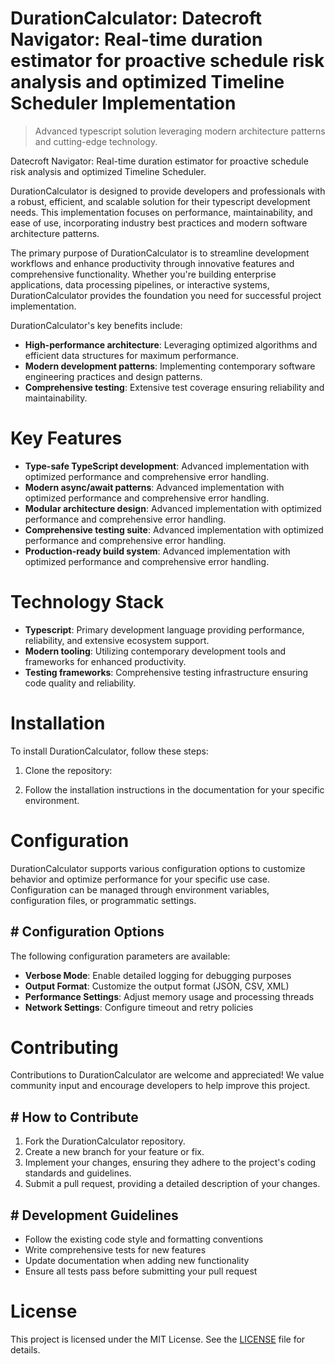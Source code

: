 <!-- fallback_DurationCalculator_20250809234216_59189 -->

# DurationCalculator: Datecroft Navigator: Real-time duration estimator for proactive schedule risk analysis and optimized Timeline Scheduler Implementation
> Advanced typescript solution leveraging modern architecture patterns and cutting-edge technology.

Datecroft Navigator: Real-time duration estimator for proactive schedule risk analysis and optimized Timeline Scheduler.

DurationCalculator is designed to provide developers and professionals with a robust, efficient, and scalable solution for their typescript development needs. This implementation focuses on performance, maintainability, and ease of use, incorporating industry best practices and modern software architecture patterns.

The primary purpose of DurationCalculator is to streamline development workflows and enhance productivity through innovative features and comprehensive functionality. Whether you're building enterprise applications, data processing pipelines, or interactive systems, DurationCalculator provides the foundation you need for successful project implementation.

DurationCalculator's key benefits include:

* **High-performance architecture**: Leveraging optimized algorithms and efficient data structures for maximum performance.
* **Modern development patterns**: Implementing contemporary software engineering practices and design patterns.
* **Comprehensive testing**: Extensive test coverage ensuring reliability and maintainability.

# Key Features

* **Type-safe TypeScript development**: Advanced implementation with optimized performance and comprehensive error handling.
* **Modern async/await patterns**: Advanced implementation with optimized performance and comprehensive error handling.
* **Modular architecture design**: Advanced implementation with optimized performance and comprehensive error handling.
* **Comprehensive testing suite**: Advanced implementation with optimized performance and comprehensive error handling.
* **Production-ready build system**: Advanced implementation with optimized performance and comprehensive error handling.

# Technology Stack

* **Typescript**: Primary development language providing performance, reliability, and extensive ecosystem support.
* **Modern tooling**: Utilizing contemporary development tools and frameworks for enhanced productivity.
* **Testing frameworks**: Comprehensive testing infrastructure ensuring code quality and reliability.

# Installation

To install DurationCalculator, follow these steps:

1. Clone the repository:


2. Follow the installation instructions in the documentation for your specific environment.

# Configuration

DurationCalculator supports various configuration options to customize behavior and optimize performance for your specific use case. Configuration can be managed through environment variables, configuration files, or programmatic settings.

## # Configuration Options

The following configuration parameters are available:

* **Verbose Mode**: Enable detailed logging for debugging purposes
* **Output Format**: Customize the output format (JSON, CSV, XML)
* **Performance Settings**: Adjust memory usage and processing threads
* **Network Settings**: Configure timeout and retry policies

# Contributing

Contributions to DurationCalculator are welcome and appreciated! We value community input and encourage developers to help improve this project.

## # How to Contribute

1. Fork the DurationCalculator repository.
2. Create a new branch for your feature or fix.
3. Implement your changes, ensuring they adhere to the project's coding standards and guidelines.
4. Submit a pull request, providing a detailed description of your changes.

## # Development Guidelines

* Follow the existing code style and formatting conventions
* Write comprehensive tests for new features
* Update documentation when adding new functionality
* Ensure all tests pass before submitting your pull request

# License

This project is licensed under the MIT License. See the [LICENSE](https://github.com/laurindoisaac/DurationCalculator/blob/main/LICENSE) file for details.

